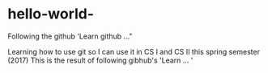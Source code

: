 # hello-world-
Following the github 'Learn github ..."

Learning how to use git so I can use it in CS I and CS II this spring semester (2017)
This is the result of following gibhub's 'Learn ... '
